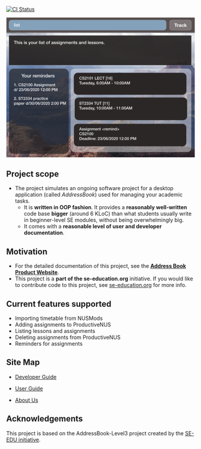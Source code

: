 [![CI Status](https://github.com/se-edu/addressbook-level3/workflows/Java%20CI/badge.svg)](https://github.com/se-edu/addressbook-level3/actions)

![Ui](docs/images/Ui.png)

## Project scope
  
* The project simulates an ongoing software project for a desktop application (called _AddressBook_) used for managing your academic tasks.
  * It is **written in OOP fashion**. It provides a **reasonably well-written** code base **bigger** (around 6 KLoC) than what students usually write in beginner-level SE modules, without being overwhelmingly big.
  * It comes with a **reasonable level of user and developer documentation**.
## Motivation

* For the detailed documentation of this project, see the **[Address Book Product Website](https://se-education.org/addressbook-level3)**.
* This project is a **part of the se-education.org** initiative. If you would like to contribute code to this project, see [se-education.org](https://se-education.org#https://se-education.org/#contributing) for more info.

## Current features supported
* Importing timetable from NUSMods
* Adding assignments to ProductiveNUS
* Listing lessons and assignments 
* Deleting assignments from ProductiveNUS
* Reminders for assignments


## Site Map
* [Developer Guide](https://ay2021s1-cs2103t-f11-3.github.io/tp/DeveloperGuide.html)

* [User Guide](https://ay2021s1-cs2103t-f11-3.github.io/tp/UserGuide.html)

* [About Us](https://ay2021s1-cs2103t-f11-3.github.io/tp/AboutUs.html)

## Acknowledgements

This project is based on the AddressBook-Level3 project created by the [SE-EDU initiative](https://se-education.org).
